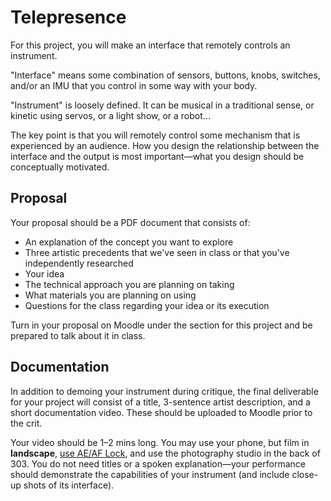 # Telepresence

For this project, you will make an interface that remotely controls an instrument. 

"Interface" means some combination of sensors, buttons, knobs, switches, and/or an IMU that you control in some way with your body. 

"Instrument" is loosely defined. It can be musical in a traditional sense, or kinetic using servos, or a light show, or a robot...

The key point is that you will remotely control some mechanism that is experienced by an audience. How you design the relationship between the interface and the output is most important—what you design should be conceptually motivated.


## Proposal

Your proposal should be a PDF document that consists of:
- An explanation of the concept you want to explore
- Three artistic precedents that we've seen in class or that you've independently researched
- Your idea
- The technical approach you are planning on taking
- What materials you are planning on using
- Questions for the class regarding your idea or its execution

Turn in your proposal on Moodle under the section for this project and be prepared to talk about it in class.


## Documentation

In addition to demoing your instrument during critique, the final deliverable for your project will consist of a title, 3-sentence artist description, and a short documentation video. These should be uploaded to Moodle prior to the crit.

Your video should be 1–2 mins long. You may use your phone, but film in **landscape**, [use AE/AF Lock](https://improvephotography.com/53127/what-is-ae-af-lock-on-an-iphone-and-how-does-that-help-my-pictures/), and use the photography studio in the back of 303. You do not need titles or a spoken explanation—your performance should demonstrate the capabilities of your instrument (and include close-up shots of its interface).
